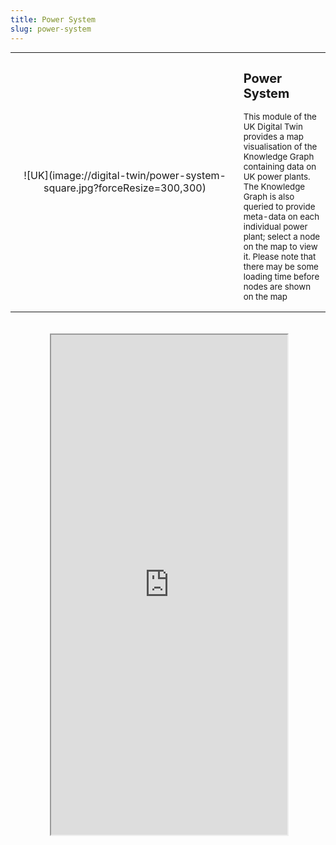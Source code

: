 ```yaml
---
title: Power System
slug: power-system
---
```


<table class="three-quarter-width" style="margin: auto;">
	<tr>
		<td width="350px" style="text-align: center;" markdown="1">![UK](image://digital-twin/power-system-square.jpg?forceResize=300,300)</td>
		<td style="font-size: 10pt;">
			<h2>Power System</h2>
			<p>This module of the UK Digital Twin provides a map visualisation of the Knowledge Graph containing data on UK power plants. The Knowledge Graph is also queried to provide meta-data on each individual power plant; select a node on the map to view it. Please note that there may be some loading time before nodes are shown on the map</p>
		</td>
	</tr>
</table>
<br><br>

<div id="map-container" class="full-width" style="height: 800px;">
	<div id="map-inner" style="width: 75%; height: 100%; margin: 0 auto; position: relative;">
		<iframe id="map-frame" width="100%" height="100%" src="http://localhost:3001/ontotwinuk" />
	</div>
</div>
<br>

[plugin:content-inject](/modular/partners)

